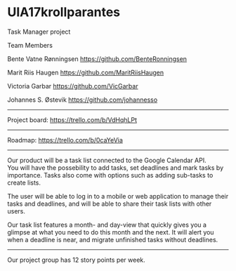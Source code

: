 # UIA17krollparantes
Task Manager project

Team Members

Bente Vatne Rønningsen 
https://github.com/BenteRonningsen

Marit Riis Haugen
https://github.com/MaritRiisHaugen

Victoria Garbar
https://github.com/VicGarbar

Johannes S. Østevik
https://github.com/johannesso



-----

Project board: https://trello.com/b/VdHqhLPt  


-----

Roadmap:  https://trello.com/b/0caYeVia  


-----


Our product will be a task list connected to the Google Calendar API.  
You will have the possebility to add tasks, set deadlines and mark tasks by importance. Tasks also come with options such as adding sub-tasks to create lists. 

The user will be able to log in to a mobile or web application to manage their tasks and deadlines, and will be able to share their task lists with other users.  

Our task list features a month- and day-view that quickly gives you a glimpse at what you need to do this month and the next. It will alert you when a deadline is near, and migrate unfinished tasks without deadlines.  

-----

Our project group has 12 story points per week.
